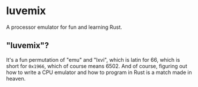 # luvemix

A processor emulator for fun and learning Rust.

## "luvemix"?

It's a fun permutation of "emu" and "lxvi", which is latin for 66, which is
short for `0x1966`, which of course means 6502. And of course, figuring out
how to write a CPU emulator and how to program in Rust is a match made in 
heaven.
